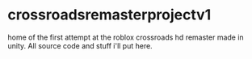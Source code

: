 # crossroadsremasterprojectv1
home of the first attempt at the roblox crossroads hd remaster made in unity.  All source code and stuff i'll put here.  
